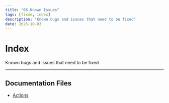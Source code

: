```yaml
---
title: "06_Known Issues"
tags: [fixme, index]
description: "Known bugs and issues that need to be fixed"
date: 2025-10-03
---
```


# Index

Known bugs and issues that need to be fixed

---

## Documentation Files

- [Actions](fixme/actions)
